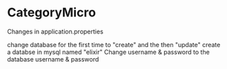 # CategoryMicro
Changes in application.properties

change database for the first time to "create" and the then "update"
create a databse in mysql named "elixir"
Change username & password to the database username & password
